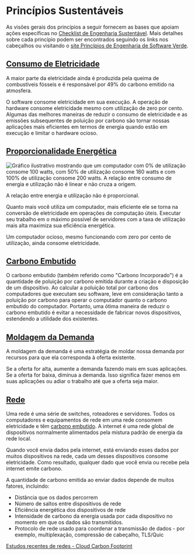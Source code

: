 # Princípios Sustentáveis

As visões gerais dos princípios a seguir fornecem as bases que apoiam ações específicas no [Checklist de Engenharia Sustentável](./readme.md#sustainable-engineering-checklist). Mais detalhes sobre cada princípio podem ser encontrados seguindo os links nos cabeçalhos ou visitando o [site Princípios de Engenharia de Software Verde](https://principles.green/).

## [Consumo de Eletricidade](https://principles.green/principles/electricity/)

A maior parte da eletricidade ainda é produzida pela queima de combustíveis fósseis e é responsável por 49% do carbono emitido na atmosfera.

O software consome eletricidade em sua execução. A operação de hardware consome eletricidade mesmo com utilização de zero por cento. Algumas das melhores maneiras de reduzir o consumo de eletricidade e as emissões subsequentes de poluição por carbono são tornar nossas aplicações mais eficientes em termos de energia quando estão em execução e limitar o hardware ocioso.

## [Proporcionalidade Energética](https://principles.green/principles/energy-proportionality/)

![Gráfico ilustrativo mostrando que um computador com 0% de utilização consome 100 watts, com 50% de utilização consome 180 watts e com 100% de utilização consome 200 watts. A relação entre consumo de energia e utilização não é linear e não cruza a origem.](https://principles.green/assets/images/principles/energy-proportionality-1.png?v=e5febc24f5d4d4930ad43de3686aa856)

A relação entre energia e utilização não é proporcional.

Quanto mais você utiliza um computador, mais eficiente ele se torna na conversão de eletricidade em operações de computação úteis. Executar seu trabalho em o máximo possível de servidores com a taxa de utilização mais alta maximiza sua eficiência energética.

Um computador ocioso, mesmo funcionando com zero por cento de utilização, ainda consome eletricidade.

## [Carbono Embutido](https://principles.green/principles/embodied-carbon/)

O carbono embutido (também referido como "Carbono Incorporado") é a quantidade de poluição por carbono emitida durante a criação e disposição de um dispositivo. Ao calcular a poluição total por carbono dos computadores que executam seu software, leve em consideração tanto a poluição por carbono para operar o computador quanto o carbono embutido do computador. Portanto, uma ótima maneira de reduzir o carbono embutido é evitar a necessidade de fabricar novos dispositivos, estendendo a utilidade dos existentes.

## [Moldagem da Demanda](https://principles.green/principles/demand-shaping/)

A moldagem da demanda é uma estratégia de moldar nossa demanda por recursos para que ela corresponda à oferta existente.

Se a oferta for alta, aumente a demanda fazendo mais em suas aplicações. Se a oferta for baixa, diminua a demanda. Isso significa fazer menos em suas aplicações ou adiar o trabalho até que a oferta seja maior.

## [Rede](https://principles.green/principles/networking/)

Uma rede é uma série de switches, roteadores e servidores. Todos os computadores e equipamentos de rede em uma rede consomem eletricidade e têm [carbono embutido](#embodied-carbon). A internet é uma rede global de dispositivos normalmente alimentados pela mistura padrão de energia da rede local.

Quando você envia dados pela internet, está enviando esses dados por muitos dispositivos na rede, cada um desses dispositivos consome eletricidade. Como resultado, qualquer dado que você envia ou recebe pela internet emite carbono.

A quantidade de carbono emitida ao enviar dados depende de muitos fatores, incluindo:

- Distância que os dados percorrem
- Número de saltos entre dispositivos de rede
- Eficiência energética dos dispositivos de rede
- Intensidade de carbono da energia usada por cada dispositivo no momento em que os dados são transmitidos.
- Protocolo de rede usado para coordenar a transmissão de dados - por exemplo, multiplexação, compressão de cabeçalho, TLS/Quic

[Estudos recentes de redes - Cloud Carbon Footprint](https://www.cloudcarbonfootprint.org/docs/methodology/#appendix-iv-recent-networking-studies)
